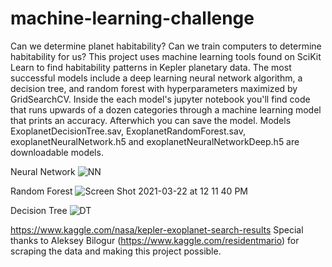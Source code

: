 
# machine-learning-challenge
Can we determine planet habitability? Can we train computers to determine habitability for us? This project uses machine learning tools found on SciKit Learn to find habitability patterns in Kepler planetary data. The most successful models include a deep learning neural network algorithm, a decision tree, and random forest with hyperparameters maximized by GridSearchCV. Inside the each model's jupyter notebook you'll find code that runs upwards of a dozen categories through a machine learning model that prints an accuracy. Afterwhich you can save the model. Models ExoplanetDecisionTree.sav, ExoplanetRandomForest.sav, exoplanetNeuralNetwork.h5 and exoplanetNeuralNetworkDeep.h5 are downloadable models.

Neural Network
![NN](https://user-images.githubusercontent.com/69011929/112043921-6c6bc980-8b06-11eb-868e-48e16c3be623.png)

Random Forest
![Screen Shot 2021-03-22 at 12 11 40 PM](https://user-images.githubusercontent.com/69011929/112045550-36c7e000-8b08-11eb-8449-8252ff2c15b6.png)

Decision Tree
![DT](https://user-images.githubusercontent.com/69011929/112045914-a1791b80-8b08-11eb-82b7-c4fb7dc8e82a.png)


https://www.kaggle.com/nasa/kepler-exoplanet-search-results
Special thanks to Aleksey Bilogur (https://www.kaggle.com/residentmario) for scraping the data and making this project possible. 
